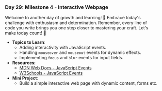 ### **Day 29: Milestone 4 - Interactive Webpage**

Welcome to another day of growth and learning! 🚀 Embrace today's challenge with enthusiasm and determination. Remember, every line of code you write brings you one step closer to mastering your craft. Let's make today count! 💪

- **Topics to Learn**:
  - Adding interactivity with JavaScript events.
  - Handling `mouseover` and `mouseout` events for dynamic effects.
  - Implementing `focus` and `blur` events for input fields.
- **Resources**:
  - [MDN Web Docs - JavaScript Events](https://developer.mozilla.org/en-US/docs/Web/Events)
  - [W3Schools - JavaScript Events](https://www.w3schools.com/js/js_events.asp)
- **Mini Project**:
  - Build a simple interactive web page with dynamic content, forms etc.
